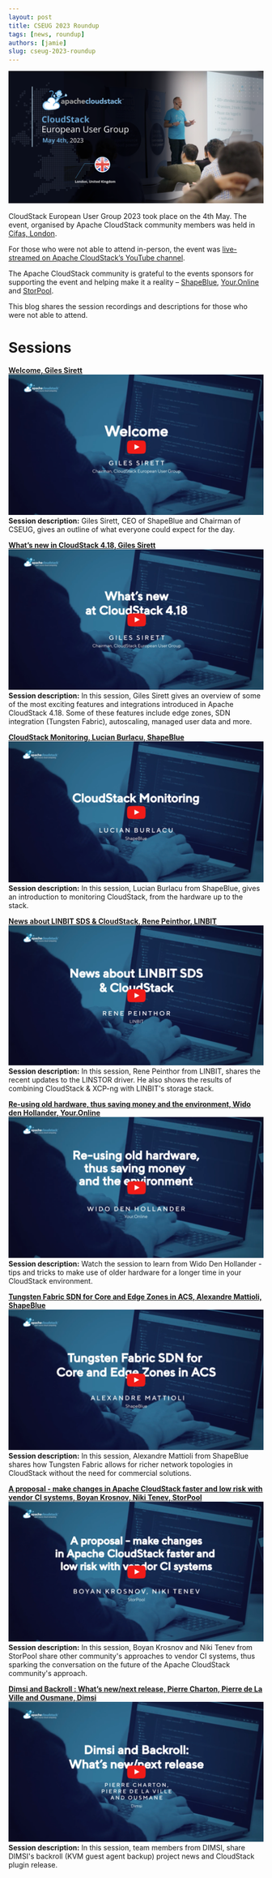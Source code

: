 ```yaml
---
layout: post
title: CSEUG 2023 Roundup
tags: [news, roundup]
authors: [jamie]
slug: cseug-2023-roundup
---
```


[![](banner.png "Banner")](/blog/cseug-2023-roundup)

CloudStack European User Group 2023 took place on the 4th May. The event,
organised by Apache CloudStack community members was held in [Cifas,
London](https://www.google.com/maps/place/Cifas/@51.5252771,-0.1280909,15z/data=!4m2!3m1!1s0x0:0x67144bffc4ed0340?sa=X&gl=us&ved=2ahUKEwjw2q689-z-AhWJfMAKHfmoDZoQ_BJ6BAhfEAg).

For those who were not able to attend in-person, the event was [live-streamed on
Apache CloudStack’s YouTube channel](https://www.youtube.com/watch?v=pt8bBsZN5Xk).

The Apache CloudStack community is grateful to the events sponsors for
supporting the event and helping make it a reality –
[ShapeBlue](https://www.shapeblue.com/), [Your.Online](https://your.online/) and
[StorPool](https://storpool.com/).

This blog shares the session recordings and descriptions for those who were not
able to attend.

<!-- truncate -->

# Sessions

[**Welcome, Giles Sirett**
![](welcome.png)](https://www.youtube.com/watch?v=K6AZrM85q9I&list=PLnIKk7GjgFlZtSvP7zSXDKr-r5qLCKCFd&index=3)
**Session description:**
Giles Sirett, CEO of ShapeBlue and Chairman of CSEUG, gives an outline of what
everyone could expect for the day.

[**What’s new in CloudStack 4.18, Giles Sirett**
![](whats-new.png)](https://www.youtube.com/watch?v=BthKUzK2KvE&list=PLnIKk7GjgFlZtSvP7zSXDKr-r5qLCKCFd&index=4)
**Session description:**
In this session, Giles Sirett gives an overview of some of the most exciting
features and integrations introduced in Apache CloudStack 4.18. Some of these
features include edge zones, SDN integration (Tungsten Fabric), autoscaling,
managed user data and more.

[**CloudStack Monitoring, Lucian Burlacu, ShapeBlue**
![](monitoring.png)](https://www.youtube.com/watch?v=pukEbV70iTc&list=PLnIKk7GjgFlZtSvP7zSXDKr-r5qLCKCFd&index=5)
**Session description:**
In this session, Lucian Burlacu from ShapeBlue, gives an introduction to
monitoring CloudStack, from the hardware up to the stack.

[**News about LINBIT SDS & CloudStack, Rene Peinthor, LINBIT**
![](linbit.png)](https://www.youtube.com/watch?v=0yMs7Jkw4g4&list=PLnIKk7GjgFlZtSvP7zSXDKr-r5qLCKCFd&index=6)
**Session description:**
In this session, Rene Peinthor from LINBIT, shares the recent updates to the
LINSTOR driver. He also shows the results of combining CloudStack & XCP-ng with
LINBIT's storage stack.

[**Re-using old hardware, thus saving money and the environment, Wido den Hollander, Your.Online**
![](re-using-old-hardware.png)](https://www.youtube.com/watch?v=LLwmjV19_WU&list=PLnIKk7GjgFlZtSvP7zSXDKr-r5qLCKCFd&index=7)
**Session description:**
Watch the session to learn from Wido Den Hollander - tips and tricks to make use
of older hardware for a longer time in your CloudStack environment.

[**Tungsten Fabric SDN for Core and Edge Zones in ACS, Alexandre Mattioli, ShapeBlue**
![](tungsten-fabric.png)](https://www.youtube.com/watch?v=9kZ0tJlh60Y&list=PLnIKk7GjgFlZtSvP7zSXDKr-r5qLCKCFd&index=8)
**Session description:**
In this session, Alexandre Mattioli from ShapeBlue shares how Tungsten Fabric
allows for richer network topologies in CloudStack without the need for
commercial solutions.

[**A proposal - make changes in Apache CloudStack faster and low risk with vendor CI systems, Boyan Krosnov, Niki Tenev, StorPool**
![](a-proposal-storpool.png)](https://www.youtube.com/watch?v=B_vFqHIDREs&list=PLnIKk7GjgFlZtSvP7zSXDKr-r5qLCKCFd&index=9)
**Session description:**
In this session, Boyan Krosnov and Niki Tenev from StorPool share other
community's approaches to vendor CI systems, thus sparking the conversation on
the future of the Apache CloudStack community's approach.

[**Dimsi and Backroll : What’s new/next release, Pierre Charton, Pierre de La Ville and Ousmane, Dimsi**
![](dimsi-backroll.png)](https://www.youtube.com/watch?v=NvIhxSh8L0M&list=PLnIKk7GjgFlZtSvP7zSXDKr-r5qLCKCFd&index=10)
**Session description:**
In this session, team members from DIMSI, share DIMSI's backroll (KVM guest
agent backup) project news and CloudStack plugin release.
